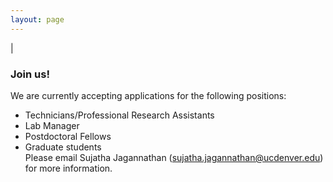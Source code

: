 ```yaml
---
layout: page
---
```

|

### Join us!
We are currently accepting applications for the following positions:
- Technicians/Professional Research Assistants  
- Lab Manager  
- Postdoctoral Fellows  
- Graduate students  
Please email Sujatha Jagannathan (sujatha.jagannathan@ucdenver.edu) for more information. 
